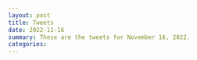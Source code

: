 ```yaml
---
layout: post
title: Tweets
date: 2022-11-16
summary: These are the tweets for November 16, 2022.
categories:
---
```


